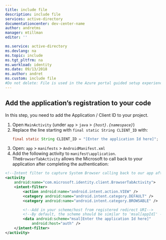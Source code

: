```yaml
---
title: include file
description: include file
services: active-directory
documentationcenter: dev-center-name
author: andretms
manager: mtillman
editor: ''

ms.service: active-directory
ms.devlang: na
ms.topic: include
ms.tgt_pltfrm: na
ms.workload: identity
ms.date: 09/13/2018
ms.author: andret
ms.custom: include file 
#Do not delete: File is used in the Azure portal guided setup experience but not rendered as part of docs.microsoft.com
---
```


## Add the application’s registration to your code

In this step, you need to add the Application / Client ID to your project.

1. Open `MainActivity` (under `app` > `java` > *`{host}.{namespace}`*)
2. Replace the line starting with `final static String CLIENT_ID` with:
   ```java
   final static String CLIENT_ID = "[Enter the application Id here]";
   ```
3. Open: `app` > `manifests` > `AndroidManifest.xml`
4. Add the following activity to `manifest\application`. The`BrowserTabActivity` allows the Microsoft to call back to your application after completing the authentication:

```xml
<!--Intent filter to capture System Browser calling back to our app after Sign In-->
<activity
    android:name="com.microsoft.identity.client.BrowserTabActivity">
    <intent-filter>
        <action android:name="android.intent.action.VIEW" />
        <category android:name="android.intent.category.DEFAULT" />
        <category android:name="android.intent.category.BROWSABLE" />

        <!--Add in your scheme/host from registered redirect URI-->
        <!--By default, the scheme should be similar to 'msal[appId]' -->
        <data android:scheme="msal[Enter the application Id here]"
            android:host="auth" />
    </intent-filter>
</activity>
```
